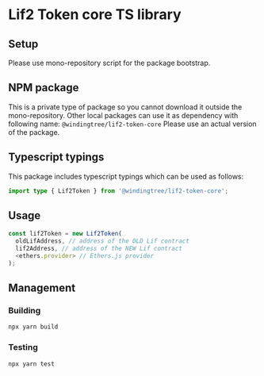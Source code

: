 # Lif2 Token core TS library

## Setup

Please use mono-repository script for the package bootstrap.

## NPM package

This is a private type of package so you cannot download it outside the mono-repository.
Other local packages can use it as dependency with following name: `@windingtree/lif2-token-core`
Please use an actual version of the package.

## Typescript typings

This package includes typescript typings which can be used as follows:

```typescript
import type { Lif2Token } from '@windingtree/lif2-token-core';
```

## Usage

```typescript
const lif2Token = new Lif2Token(
  oldLifAddress, // address of the OLD Lif contract
  lif2Address, // address of the NEW Lif contract
  <ethers.provider> // Ethers.js provider
);
```

## Management

### Building

```bash
npx yarn build
```

### Testing

```bash
npx yarn test
```
